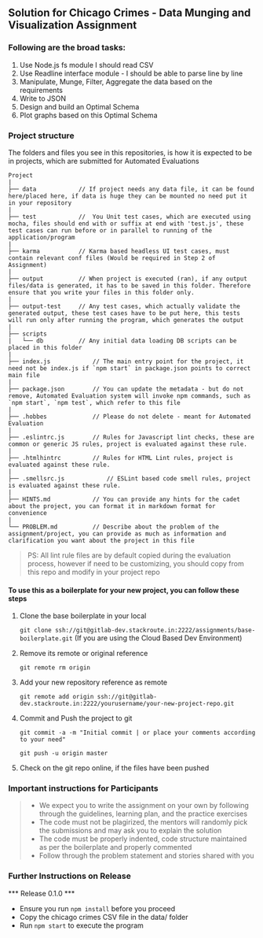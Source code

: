 ## Solution for Chicago Crimes - Data Munging and Visualization Assignment

### Following are the broad tasks:

1. Use Node.js fs module I should read CSV
2. Use Readline interface module - I should be able to parse line by line
3. Manipulate, Munge, Filter, Aggregate the data based on the requirements
4. Write to JSON
5. Design and build an Optimal Schema
6. Plot graphs based on this Optimal Schema

### Project structure

The folders and files you see in this repositories, is how it is expected to be in projects, which are submitted for Automated Evaluations

	Project
	|
	├── data 			// If project needs any data file, it can be found here/placed here, if data is huge they can be mounted no need put it in your repository
	|
	├── test			//  You Unit test cases, which are executed using mocha, files should end with or suffix at end with 'test.js', these test cases can run before or in parallel to running of the application/program
	|
	├── karma			// Karma based headless UI test cases, must contain relevant conf files (Would be required in Step 2 of Assignment)
	|
	├── output 			// When project is executed (ran), if any output files/data is generated, it has to be saved in this folder. Therefore ensure that you write your files in this folder only.
	|
	├── output-test 	// Any test cases, which actually validate the generated output, these test cases have to be put here, this tests will run only after running the program, which generates the output
	|
	├── scripts
	| 	└── db 			// Any initial data loading DB scripts can be placed in this folder
	|
	├── index.js 			// The main entry point for the project, it need not be index.js if `npm start` in package.json points to correct main file
	|
	├── package.json 		// You can update the metadata - but do not remove, Automated Evaluation system will invoke npm commands, such as `npm start`, `npm test`, which refer to this file
	|
	├── .hobbes   			// Please do not delete - meant for Automated Evaluation
	|
	├── .eslintrc.js 		// Rules for Javascript lint checks, these are common or generic JS rules, project is evaluated against these rule.
	|
	├── .htmlhintrc 		// Rules for HTML Lint rules, project is evaluated against these rule.
	|
	├── .smellsrc.js 			// ESLint based code smell rules, project is evaluated against these rule.
	|
	├── HINTS.md 			// You can provide any hints for the cadet about the project, you can format it in markdown format for convenience
	|
	└── PROBLEM.md  		// Describe about the problem of the assignment/project, you can provide as much as information and clarification you want about the project in this file

> PS: All lint rule files are by default copied during the evaluation process, however if need to be customizing, you should copy from this repo and modify in your project repo


#### To use this as a boilerplate for your new project, you can follow these steps

1. Clone the base boilerplate in your local

	`git clone ssh://git@gitlab-dev.stackroute.in:2222/assignments/base-boilerplate.git` (If you are using the Cloud Based Dev Environment)

2. Remove its remote or original reference

	`git remote rm origin`

3. Add your new repository reference as remote

	`git remote add origin ssh://git@gitlab-dev.stackroute.in:2222/yourusername/your-new-project-repo.git`

4. Commit and Push the project to git

	`git commit -a -m "Initial commit | or place your comments according to your need"`

	`git push -u origin master`

5. Check on the git repo online, if the files have been pushed

### Important instructions for Participants
> - We expect you to write the assignment on your own by following through the guidelines, learning plan, and the practice exercises
> - The code must not be plagirized, the mentors will randomly pick the submissions and may ask you to explain the solution
> - The code must be properly indented, code structure maintained as per the boilerplate and properly commented
> - Follow through the problem statement and stories shared with you

### Further Instructions on Release

*** Release 0.1.0 ***

- Ensure you run `npm install` before you proceed
- Copy the chicago crimes CSV file in the data/ folder
- Run `npm start` to execute the program
